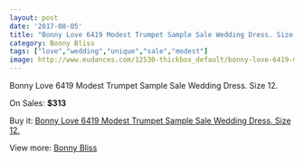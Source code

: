 ```yaml
---
layout: post
date: '2017-08-05'
title: "Bonny Love 6419 Modest Trumpet Sample Sale Wedding Dress. Size 12."
category: Bonny Bliss
tags: ["love","wedding","unique","sale","modest"]
image: http://www.eudances.com/12530-thickbox_default/bonny-love-6419-modest-trumpet-sample-sale-wedding-dress-size-12.jpg
---
```

Bonny Love 6419 Modest Trumpet Sample Sale Wedding Dress. Size 12.

On Sales: **$313**
<a href="https://www.eudances.com/en/bonny-bliss/3867-bonny-love-6419-modest-trumpet-sample-sale-wedding-dress-size-12.html"><amp-img layout="responsive" width="600" height="600" src="//www.eudances.com/12530-thickbox_default/bonny-love-6419-modest-trumpet-sample-sale-wedding-dress-size-12.jpg" alt="Bonny Love 6419 Modest Trumpet Sample Sale Wedding Dress. Size 12. 0" /></a>
<a href="https://www.eudances.com/en/bonny-bliss/3867-bonny-love-6419-modest-trumpet-sample-sale-wedding-dress-size-12.html"><amp-img layout="responsive" width="600" height="600" src="//www.eudances.com/12533-thickbox_default/bonny-love-6419-modest-trumpet-sample-sale-wedding-dress-size-12.jpg" alt="Bonny Love 6419 Modest Trumpet Sample Sale Wedding Dress. Size 12. 1" /></a>
<a href="https://www.eudances.com/en/bonny-bliss/3867-bonny-love-6419-modest-trumpet-sample-sale-wedding-dress-size-12.html"><amp-img layout="responsive" width="600" height="600" src="//www.eudances.com/12532-thickbox_default/bonny-love-6419-modest-trumpet-sample-sale-wedding-dress-size-12.jpg" alt="Bonny Love 6419 Modest Trumpet Sample Sale Wedding Dress. Size 12. 2" /></a>
<a href="https://www.eudances.com/en/bonny-bliss/3867-bonny-love-6419-modest-trumpet-sample-sale-wedding-dress-size-12.html"><amp-img layout="responsive" width="600" height="600" src="//www.eudances.com/12531-thickbox_default/bonny-love-6419-modest-trumpet-sample-sale-wedding-dress-size-12.jpg" alt="Bonny Love 6419 Modest Trumpet Sample Sale Wedding Dress. Size 12. 3" /></a>

Buy it: [Bonny Love 6419 Modest Trumpet Sample Sale Wedding Dress. Size 12.](https://www.eudances.com/en/bonny-bliss/3867-bonny-love-6419-modest-trumpet-sample-sale-wedding-dress-size-12.html "Bonny Love 6419 Modest Trumpet Sample Sale Wedding Dress. Size 12.")

View more: [Bonny Bliss](https://www.eudances.com/en/40-bonny-bliss "Bonny Bliss")